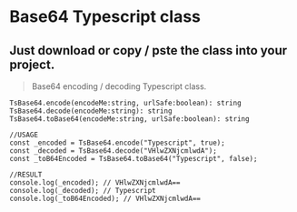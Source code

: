 # Base64 Typescript class
## Just download or copy / pste the class into your project.

> Base64 encoding / decoding Typescript class. 


```
TsBase64.encode(encodeMe:string, urlSafe:boolean): string
TsBase64.decode(encodeMe:string): string
TsBase64.toBase64(encodeMe:string, urlSafe:boolean): string

//USAGE
const _encoded = TsBase64.encode("Typescript", true);
const _decoded = TsBase64.decode("VHlwZXNjcmlwdA");
const _toB64Encoded = TsBase64.toBase64("Typescript", false);

//RESULT
console.log(_encoded); // VHlwZXNjcmlwdA==
console.log(_decoded); // Typescript
console.log(_toB64Encoded); // VHlwZXNjcmlwdA==

